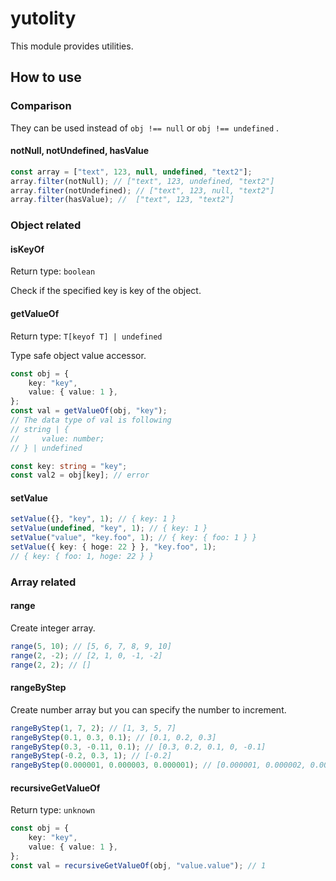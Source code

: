 # yutolity

This module provides utilities.

## How to use

### Comparison

They can be used instead of `obj !== null` or `obj !== undefined` .

#### notNull, notUndefined, hasValue

```ts
const array = ["text", 123, null, undefined, "text2"];
array.filter(notNull); // ["text", 123, undefined, "text2"]
array.filter(notUndefined); // ["text", 123, null, "text2"]
array.filter(hasValue); //  ["text", 123, "text2"]
```

### Object related

#### isKeyOf

Return type: `boolean`

Check if the specified key is key of the object.

#### getValueOf

Return type: `T[keyof T] | undefined`

Type safe object value accessor.

```ts
const obj = {
    key: "key",
    value: { value: 1 },
};
const val = getValueOf(obj, "key");
// The data type of val is following
// string | {
//     value: number;
// } | undefined

const key: string = "key";
const val2 = obj[key]; // error
```

#### setValue

```ts
setValue({}, "key", 1); // { key: 1 }
setValue(undefined, "key", 1); // { key: 1 }
setValue("value", "key.foo", 1); // { key: { foo: 1 } }
setValue({ key: { hoge: 22 } }, "key.foo", 1);
// { key: { foo: 1, hoge: 22 } }
```

### Array related

#### range

Create integer array.

```ts
range(5, 10); // [5, 6, 7, 8, 9, 10]
range(2, -2); // [2, 1, 0, -1, -2]
range(2, 2); // []
```

#### rangeByStep

Create number array but you can specify the number to increment.

```ts
rangeByStep(1, 7, 2); // [1, 3, 5, 7]
rangeByStep(0.1, 0.3, 0.1); // [0.1, 0.2, 0.3]
rangeByStep(0.3, -0.11, 0.1); // [0.3, 0.2, 0.1, 0, -0.1]
rangeByStep(-0.2, 0.3, 1); // [-0.2]
rangeByStep(0.000001, 0.000003, 0.000001); // [0.000001, 0.000002, 0.000003]
```

#### recursiveGetValueOf

Return type: `unknown`

```ts
const obj = {
    key: "key",
    value: { value: 1 },
};
const val = recursiveGetValueOf(obj, "value.value"); // 1
```
